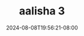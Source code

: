 --- 
title: "aalisha 3"
description: "  bokep aalisha 3  tele    "
date: 2024-08-08T19:56:21-08:00
file_code: "gfz4pnbtxlgd"
draft: false
cover: "kazpk69lmfqa79vy.jpg"
tags: ["aalisha", "bokep-indo", "bokep-viral", "bokep-ig"]
length: 61
fld_id: "1483066"
foldername: "Aalisha  Jenifer"
categories: ["Aalisha  Jenifer"]
views: 0
---